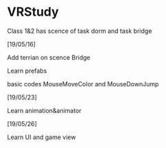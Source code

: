 # VRStudy
Class 1&2 has scence of task dorm and task bridge

[19/05/16]

Add terrian on scence Bridge

Learn prefabs

basic codes MouseMoveColor and MouseDownJump

[19/05/23]

Learn animation&animator

[19/05/26]

Learn UI and game view